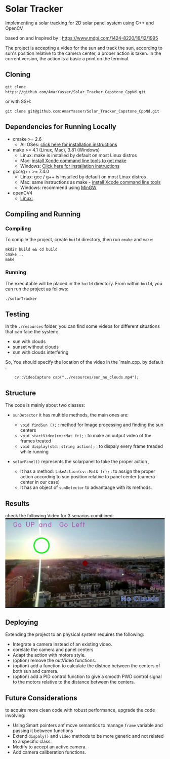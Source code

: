 # Solar Tracker

Implementing a solar tracking for 2D solar panel system using C++ and OpenCV

based on and Inspired by : https://www.mdpi.com/1424-8220/16/12/1995

The project is accepting a video for the sun and track the sun,
according to sun's position relative to the camera center, a proper action is taken.
In the current version, the action is a basic a print on the terminal.


## Cloning

```
git clone https://github.com/AmarYasser/Solar_Tracker_Capstone_CppNd.git
```
or with SSH:
```
git clone git@github.com:AmarYasser/Solar_Tracker_Capstone_CppNd.git
```

## Dependencies for Running Locally
* cmake >= 2.6
  * All OSes: [click here for installation instructions](https://cmake.org/install/)
* make >= 4.1 (Linux, Mac), 3.81 (Windows)
  * Linux: make is installed by default on most Linux distros
  * Mac: [install Xcode command line tools to get make](https://developer.apple.com/xcode/features/)
  * Windows: [Click here for installation instructions](http://gnuwin32.sourceforge.net/packages/make.htm)
* gcc/g++ >= 7.4.0
  * Linux: gcc / g++ is installed by default on most Linux distros
  * Mac: same instructions as make - [install Xcode command line tools](https://developer.apple.com/xcode/features/)
  * Windows: recommend using [MinGW](http://www.mingw.org/)
* openCV4 
    * [Linux:](https://docs.opencv.org/trunk/d7/d9f/tutorial_linux_install.html) 

## Compiling and Running

### Compiling
To compile the project, create `build` directory, then run `cmake` and `make`:
```
mkdir build && cd build
cmake ..
make
```
### Running
The executable will be placed in the `build` directory. From within `build`, you can run the project as follows:
```
./solarTracker
```
## Testing
In the `./resources` folder, you can find some videos for different situations that can face the system:

- sun with clouds 
- sunset without clouds
- sun with clouds interfering

So, You should specify the location of the video in the `main.cpp.
by default :
```
    cv::VideoCapture cap("../resources/sun_no_clouds.mp4");
```

## Structure

The code is mainly about two classes:

- `sunDetector` it has multible methods, the main ones are:
    -  `void findSun ();` :  method for Image processing and finding the sun centers 
    -  `void startVideo(cv::Mat fr);` : to make an output video of the frames treated
    -  `void display(std::string action);` : to dispaly every frame treaded while running
    
- `solarPanel()` represents the solarpanel to take the proper action , 
    - It has a method: `takeAction(cv::Mat& fr);` : to assign the proper action according to sun position relative to panel center (camera center in our case)
    - It has an object of  `sunDetector` to advantaage with its methods.

## Results
check the following Video for 3 senarios comibined:
[![Sun Traking](https://github.com/AmarYasser/Solar_Tracker_Capstone_CppNd/blob/master/SolarTracker.png)](https://www.youtube.com/watch?v=QRLSILizAyQ "Sun Traking")

## Deploying 
Extending the project to an physical system requires the following:
- Integrate a camera Instead of an existing video.
- corelate the camera and panel centers 
- Adapt the action with motors style.
- (option) remove the outVideo functions. 
- (option) add a function to calculate the distnce between the centers of both sun and camera.
- (option) add a PID control function to give a smooth PWD control signal to the motors relative to the distance between the centers.

## Future Considerations
to acquire more clean code with robust performance, upgrade the code involving:

- Using Smart pointers anf move semantics to manage `frame` variable and passing it between functions
- Extend `dispaly()` and `video` methods to be more generic and not related to a specific class.
- Modify to accept an active camera.
- Add camera caliberation functions.

